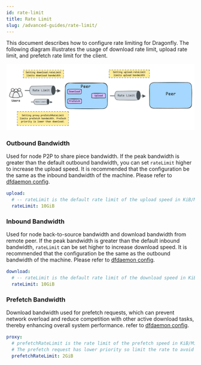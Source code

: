 ```yaml
---
id: rate-limit
title: Rate Limit
slug: /advanced-guides/rate-limit/
---
```


This document describes how to configure rate limiting for Dragonfly.
The following diagram illustrates the usage of download rate limit, upload rate limit, and prefetch rate limit for the client.

![rate-limit](../resource/advanced-guides/rate-limit/rate-limit.webp)

### Outbound Bandwidth

Used for node P2P to share piece bandwidth.
If the peak bandwidth is greater than the default outbound bandwidth,
you can set `rateLimit` higher to increase the upload speed.
It is recommended that the configuration be the same as the inbound bandwidth of the machine.
Please refer to [dfdaemon config](../reference/configuration/client/dfdaemon.md).

```yaml
upload:
  # -- rateLimit is the default rate limit of the upload speed in KiB/MiB/GiB per second, default is 10GiB/s.
  rateLimit: 10GiB
```

### Inbound Bandwidth

Used for node back-to-source bandwidth and download bandwidth from remote peer.
If the peak bandwidth is greater than the default inbound bandwidth,
`rateLimit` can be set higher to increase download speed.
It is recommended that the configuration be the same as the outbound bandwidth of the machine.
Please refer to [dfdaemon config](../reference/configuration/client/dfdaemon.md).

```yaml
download:
  # -- rateLimit is the default rate limit of the download speed in KiB/MiB/GiB per second, default is 10GiB/s.
  rateLimit: 10GiB
```

### Prefetch Bandwidth

Download bandwidth used for prefetch requests, which can prevent network overload
and reduce competition with other active download tasks,
thereby enhancing overall system performance.
refer to [dfdaemon config](../reference/configuration/client/dfdaemon.md).

```yaml
proxy:
  # prefetchRateLimit is the rate limit of the prefetch speed in KiB/MiB/GiB per second, default is 2GiB/s.
  # The prefetch request has lower priority so limit the rate to avoid occupying the bandwidth impact other download tasks.
  prefetchRateLimit: 2GiB
```
